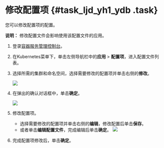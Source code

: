 # 修改配置项 {#task_ljd_yh1_ydb .task}

您可以修改配置项的配置。

**说明：** 修改配置文件会影响使用该配置文件的应用。

1.  登录[容器服务管理控制台](https://cs.console.aliyun.com)。 
2.  在Kubernetes菜单下，单击左侧导航栏中的**应用** \> **配置项**，进入配置文件列表。 
3.  选择所需的集群和命名空间，选择需要修改的配置项并单击右侧的**修改**。 

    ![](http://static-aliyun-doc.oss-cn-hangzhou.aliyuncs.com/assets/img/16498/154821608010310_zh-CN.png)

4.  在弹出的确认对话框中，单击**确定**。 

    ![](http://static-aliyun-doc.oss-cn-hangzhou.aliyuncs.com/assets/img/16498/154821608010311_zh-CN.png)

5.  修改配置项。 

    -   选择需要修改的配置项并单击右侧的**编辑**，修改配置后单击**保存**。
    -   或者单击**编辑配置文件**，完成编辑后单击**确定**。
    ![](http://static-aliyun-doc.oss-cn-hangzhou.aliyuncs.com/assets/img/16498/154821608010312_zh-CN.png)

6.  完成配置项修改后，单击**确定**。 

